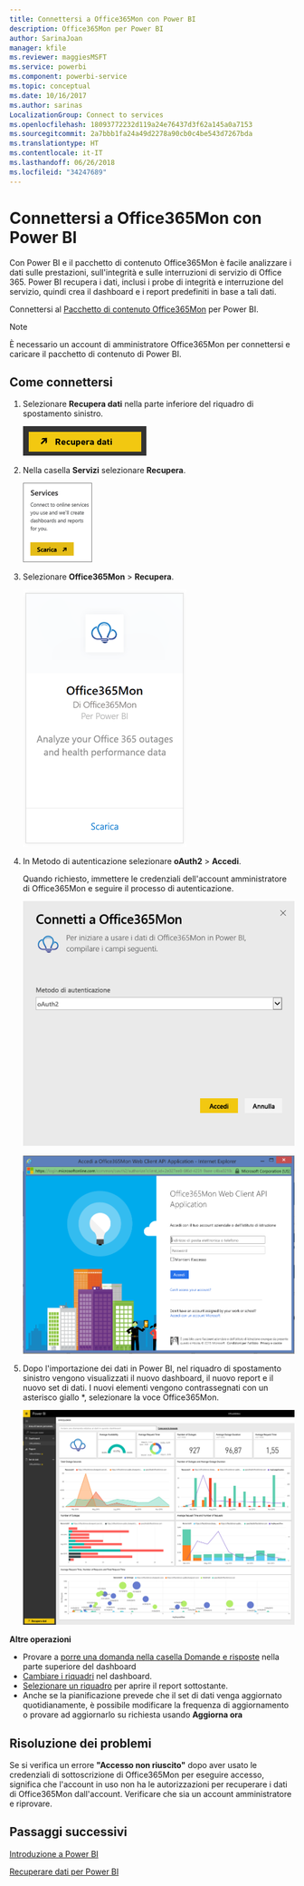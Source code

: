 ```yaml
---
title: Connettersi a Office365Mon con Power BI
description: Office365Mon per Power BI
author: SarinaJoan
manager: kfile
ms.reviewer: maggiesMSFT
ms.service: powerbi
ms.component: powerbi-service
ms.topic: conceptual
ms.date: 10/16/2017
ms.author: sarinas
LocalizationGroup: Connect to services
ms.openlocfilehash: 18093772232d119a24e76437d3f62a145a0a7153
ms.sourcegitcommit: 2a7bbb1fa24a49d2278a90cb0c4be543d7267bda
ms.translationtype: HT
ms.contentlocale: it-IT
ms.lasthandoff: 06/26/2018
ms.locfileid: "34247689"
---
```

# <a name="connect-to-office365mon-with-power-bi"></a>Connettersi a Office365Mon con Power BI
Con Power BI e il pacchetto di contenuto Office365Mon è facile analizzare i dati sulle prestazioni, sull'integrità e sulle interruzioni di servizio di Office 365. Power BI recupera i dati, inclusi i probe di integrità e interruzione del servizio, quindi crea il dashboard e i report predefiniti in base a tali dati.

Connettersi al [Pacchetto di contenuto Office365Mon](https://app.powerbi.com/groups/me/getdata/services/office365mon) per Power BI.

>[!NOTE]
>È necessario un account di amministratore Office365Mon per connettersi e caricare il pacchetto di contenuto di Power BI.

## <a name="how-to-connect"></a>Come connettersi
1. Selezionare **Recupera dati** nella parte inferiore del riquadro di spostamento sinistro.
   
   ![](media/service-connect-to-office365mon/pbi_getdata.png)
2. Nella casella **Servizi** selezionare **Recupera**.
   
   ![](media/service-connect-to-office365mon/pbi_getservices.png) 
3. Selezionare **Office365Mon** \> **Recupera**.
   
   ![](media/service-connect-to-office365mon/o365mon.png)
4. In Metodo di autenticazione selezionare **oAuth2** \> **Accedi**.
   
   Quando richiesto, immettere le credenziali dell'account amministratore di Office365Mon e seguire il processo di autenticazione.
   
   ![](media/service-connect-to-office365mon/creds.png)
   
   ![](media/service-connect-to-office365mon/creds2.png)
5. Dopo l'importazione dei dati in Power BI, nel riquadro di spostamento sinistro vengono visualizzati il nuovo dashboard, il nuovo report e il nuovo set di dati. I nuovi elementi vengono contrassegnati con un asterisco giallo \*, selezionare la voce Office365Mon.
   
   ![](media/service-connect-to-office365mon/dashboard4.png)

**Altre operazioni**

* Provare a [porre una domanda nella casella Domande e risposte](power-bi-q-and-a.md) nella parte superiore del dashboard
* [Cambiare i riquadri](service-dashboard-edit-tile.md) nel dashboard.
* [Selezionare un riquadro](service-dashboard-tiles.md) per aprire il report sottostante.
* Anche se la pianificazione prevede che il set di dati venga aggiornato quotidianamente, è possibile modificare la frequenza di aggiornamento o provare ad aggiornarlo su richiesta usando **Aggiorna ora**

## <a name="troubleshooting"></a>Risoluzione dei problemi
Se si verifica un errore **"Accesso non riuscito"** dopo aver usato le credenziali di sottoscrizione di Office365Mon per eseguire accesso, significa che l'account in uso non ha le autorizzazioni per recuperare i dati di Office365Mon dall'account. Verificare che sia un account amministratore e riprovare.

## <a name="next-steps"></a>Passaggi successivi
[Introduzione a Power BI](service-get-started.md)

[Recuperare dati per Power BI](service-get-data.md)

